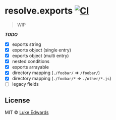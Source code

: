 # resolve.exports [![CI](https://github.com/lukeed/resolve.exports/workflows/CI/badge.svg)](https://github.com/lukeed/resolve.exports/actions)

> WIP

***TODO***

- [x] exports string
- [x] exports object (single entry)
- [x] exports object (multi entry)
- [x] nested conditions
- [x] exports arrayable
- [x] directory mapping (`./foobar/` => `/foobar/`)
- [x] directory mapping (`./foobar/*` => `./other/*.js`)
- [ ] legacy fields

## License

MIT © [Luke Edwards](https://lukeed.com)
